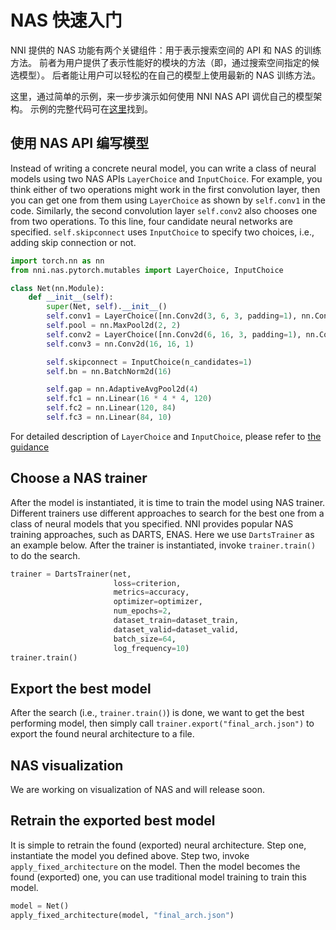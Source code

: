 # NAS 快速入门

NNI 提供的 NAS 功能有两个关键组件：用于表示搜索空间的 API 和 NAS 的训练方法。 前者为用户提供了表示性能好的模块的方法（即，通过搜索空间指定的候选模型）。 后者能让用户可以轻松的在自己的模型上使用最新的 NAS 训练方法。

这里，通过简单的示例，来一步步演示如何使用 NNI NAS API 调优自己的模型架构。 示例的完整代码可在[这里](https://github.com/microsoft/nni/tree/master/examples/nas/naive)找到。

## 使用 NAS API 编写模型

Instead of writing a concrete neural model, you can write a class of neural models using two NAS APIs `LayerChoice` and `InputChoice`. For example, you think either of two operations might work in the first convolution layer, then you can get one from them using `LayerChoice` as shown by `self.conv1` in the code. Similarly, the second convolution layer `self.conv2` also chooses one from two operations. To this line, four candidate neural networks are specified. `self.skipconnect` uses `InputChoice` to specify two choices, i.e., adding skip connection or not.

```python
import torch.nn as nn
from nni.nas.pytorch.mutables import LayerChoice, InputChoice

class Net(nn.Module):
    def __init__(self):
        super(Net, self).__init__()
        self.conv1 = LayerChoice([nn.Conv2d(3, 6, 3, padding=1), nn.Conv2d(3, 6, 5, padding=2)])
        self.pool = nn.MaxPool2d(2, 2)
        self.conv2 = LayerChoice([nn.Conv2d(6, 16, 3, padding=1), nn.Conv2d(6, 16, 5, padding=2)])
        self.conv3 = nn.Conv2d(16, 16, 1)

        self.skipconnect = InputChoice(n_candidates=1)
        self.bn = nn.BatchNorm2d(16)

        self.gap = nn.AdaptiveAvgPool2d(4)
        self.fc1 = nn.Linear(16 * 4 * 4, 120)
        self.fc2 = nn.Linear(120, 84)
        self.fc3 = nn.Linear(84, 10)
```

For detailed description of `LayerChoice` and `InputChoice`, please refer to [the guidance](NasGuide.md)

## Choose a NAS trainer

After the model is instantiated, it is time to train the model using NAS trainer. Different trainers use different approaches to search for the best one from a class of neural models that you specified. NNI provides popular NAS training approaches, such as DARTS, ENAS. Here we use `DartsTrainer` as an example below. After the trainer is instantiated, invoke `trainer.train()` to do the search.

```python
trainer = DartsTrainer(net,
                       loss=criterion,
                       metrics=accuracy,
                       optimizer=optimizer,
                       num_epochs=2,
                       dataset_train=dataset_train,
                       dataset_valid=dataset_valid,
                       batch_size=64,
                       log_frequency=10)
trainer.train()
```

## Export the best model

After the search (i.e., `trainer.train()`) is done, we want to get the best performing model, then simply call `trainer.export("final_arch.json")` to export the found neural architecture to a file.

## NAS visualization

We are working on visualization of NAS and will release soon.

## Retrain the exported best model

It is simple to retrain the found (exported) neural architecture. Step one, instantiate the model you defined above. Step two, invoke `apply_fixed_architecture` on the model. Then the model becomes the found (exported) one, you can use traditional model training to train this model.

```python
model = Net()
apply_fixed_architecture(model, "final_arch.json")
```
